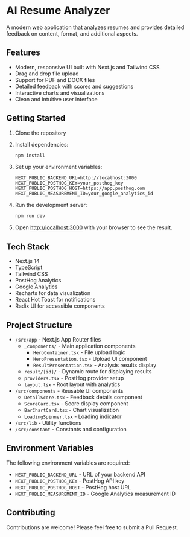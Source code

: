 # AI Resume Analyzer

A modern web application that analyzes resumes and provides detailed feedback on content, format, and additional aspects.

## Features

- Modern, responsive UI built with Next.js and Tailwind CSS
- Drag and drop file upload
- Support for PDF and DOCX files
- Detailed feedback with scores and suggestions
- Interactive charts and visualizations
- Clean and intuitive user interface

## Getting Started

1. Clone the repository
2. Install dependencies:
   ```bash
   npm install
   ```

3. Set up your environment variables:
   ```env
   NEXT_PUBLIC_BACKEND_URL=http://localhost:3000
   NEXT_PUBLIC_POSTHOG_KEY=your_posthog_key
   NEXT_PUBLIC_POSTHOG_HOST=https://app.posthog.com
   NEXT_PUBLIC_MEASUREMENT_ID=your_google_analytics_id
   ```

4. Run the development server:
   ```bash
   npm run dev
   ```

5. Open [http://localhost:3000](http://localhost:3000) with your browser to see the result.

## Tech Stack

- Next.js 14
- TypeScript
- Tailwind CSS
- PostHog Analytics
- Google Analytics
- Recharts for data visualization
- React Hot Toast for notifications
- Radix UI for accessible components

## Project Structure

- `/src/app` - Next.js App Router files
  - `_components/` - Main application components
    - `HeroContainer.tsx` - File upload logic
    - `HeroPresentation.tsx` - Upload UI component
    - `ResultPresentation.tsx` - Analysis results display
  - `result/[id]/` - Dynamic route for displaying results
  - `providers.tsx` - PostHog provider setup
  - `layout.tsx` - Root layout with analytics
- `/src/components` - Reusable UI components
  - `DetailScore.tsx` - Feedback details component
  - `ScoreCard.tsx` - Score display component
  - `BarChartCard.tsx` - Chart visualization
  - `LoadingSpinner.tsx` - Loading indicator
- `/src/lib` - Utility functions
- `/src/constant` - Constants and configuration

## Environment Variables

The following environment variables are required:

- `NEXT_PUBLIC_BACKEND_URL` - URL of your backend API
- `NEXT_PUBLIC_POSTHOG_KEY` - PostHog API key
- `NEXT_PUBLIC_POSTHOG_HOST` - PostHog host URL
- `NEXT_PUBLIC_MEASUREMENT_ID` - Google Analytics measurement ID

## Contributing

Contributions are welcome! Please feel free to submit a Pull Request.
